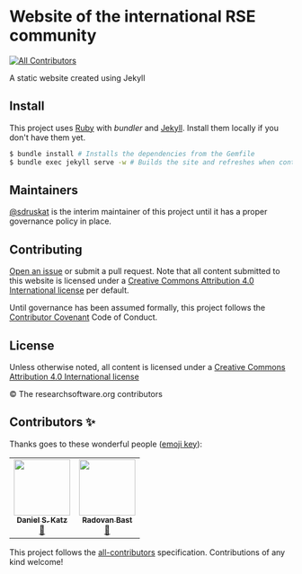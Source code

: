 # Website of the international RSE community
<!-- ALL-CONTRIBUTORS-BADGE:START - Do not remove or modify this section -->
[![All Contributors](https://img.shields.io/badge/all_contributors-2-orange.svg?style=flat-square)](#contributors-)
<!-- ALL-CONTRIBUTORS-BADGE:END -->

A static website created using Jekyll

## Install

This project uses [Ruby](https://www.ruby-lang.org) with *bundler* and [Jekyll](https://jekyllrb.com). Install them locally if you don't have them yet.

```sh
$ bundle install # Installs the dependencies from the Gemfile
$ bundle exec jekyll serve -w # Builds the site and refreshes when content changes
```

## Maintainers

[@sdruskat](https://github.com/sdruskat) is the interim maintainer of this project until it has a proper governance policy in place.

## Contributing

[Open an issue](https://github.com/RSE-leaders/researchsoftware.org/issues/new) or submit a pull request.
Note that all content submitted to this website is licensed under a [Creative Commons Attribution 4.0 International license](LICENSE) per default.

Until governance has been assumed formally, this project follows the [Contributor Covenant](https://www.contributor-covenant.org/version/2/0/code_of_conduct/) Code of Conduct.

## License

Unless otherwise noted, all content is licensed under a [Creative Commons Attribution 4.0 International license](LICENSE)

© The researchsoftware.org contributors

## Contributors ✨

Thanks goes to these wonderful people ([emoji key](https://allcontributors.org/docs/en/emoji-key)):

<!-- ALL-CONTRIBUTORS-LIST:START - Do not remove or modify this section -->
<!-- prettier-ignore-start -->
<!-- markdownlint-disable -->
<table>
  <tr>
    <td align="center"><a href="https://github.com/danielskatz"><img src="https://avatars.githubusercontent.com/u/2913845?v=4?s=100" width="100px;" alt=""/><br /><sub><b>Daniel S. Katz</b></sub></a><br /><a href="https://github.com/RSE-leaders/researchsoftware.org/pulls?q=is%3Apr+reviewed-by%3Adanielskatz" title="Reviewed Pull Requests">👀</a></td>
    <td align="center"><a href="https://bast.fr"><img src="https://avatars.githubusercontent.com/u/5120679?v=4?s=100" width="100px;" alt=""/><br /><sub><b>Radovan Bast</b></sub></a><br /><a href="https://github.com/RSE-leaders/researchsoftware.org/pulls?q=is%3Apr+reviewed-by%3Abast" title="Reviewed Pull Requests">👀</a></td>
  </tr>
</table>

<!-- markdownlint-restore -->
<!-- prettier-ignore-end -->

<!-- ALL-CONTRIBUTORS-LIST:END -->

This project follows the [all-contributors](https://github.com/all-contributors/all-contributors) specification. Contributions of any kind welcome!
